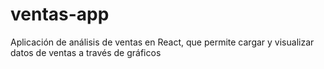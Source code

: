 # ventas-app
Aplicación de análisis de ventas en React, que permite cargar y visualizar datos de ventas a través de gráficos
